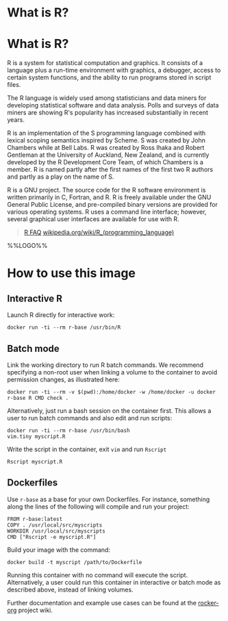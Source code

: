 # What is R?

# What is R?

R is a system for statistical computation and graphics. It consists of a
language plus a run-time environment with graphics, a debugger, access to
certain system functions, and the ability to run programs stored in script
files.

The R language is widely used among statisticians and data miners for
developing statistical software and data analysis. Polls and surveys of data
miners are showing R's popularity has increased substantially in recent
years.

R is an implementation of the S programming language combined with lexical
scoping semantics inspired by Scheme. S was created by John Chambers while at
Bell Labs. R was created by Ross Ihaka and Robert Gentleman at the University
of Auckland, New Zealand, and is currently developed by the R Development
Core Team, of which Chambers is a member. R is named partly after the first
names of the first two R authors and partly as a play on the name of S.

R is a GNU project. The source code for the R software environment is written
primarily in C, Fortran, and R. R is freely available under the GNU General
Public License, and pre-compiled binary versions are provided for various
operating systems. R uses a command line interface; however, several
graphical user interfaces are available for use with R. 

> [R FAQ](http://cran.r-project.org/doc/FAQ/R-FAQ.html#What-is-R_003f)
> [wikipedia.org/wiki/R_(programming_language)](http://en.wikipedia.org/wiki/R_(programming_language))

%%LOGO%%

# How to use this image

## Interactive R ##

Launch R directly for interactive work:

    docker run -ti --rm r-base /usr/bin/R

## Batch mode ##

Link the working directory to run R batch commands. We recommend specifying a non-root user when linking a volume to the container to avoid permission changes, as illustrated here:

    docker run -ti --rm -v $(pwd):/home/docker -w /home/docker -u docker r-base R CMD check .

Alternatively, just run a bash session on the container first.  This allows a user to run batch commands and also edit and run scripts:

    docker run -ti --rm r-base /usr/bin/bash
    vim.tiny myscript.R

Write the script in the container, exit `vim` and run `Rscript`

    Rscript myscript.R


## Dockerfiles ##

Use `r-base` as a base for your own Dockerfiles. For instance, something along the lines of the following will compile and run your project:

    FROM r-base:latest
    COPY . /usr/local/src/myscripts
    WORKDIR /usr/local/src/myscripts
    CMD ["Rscript -e myscript.R"]

Build your image with the command:

    docker build -t myscript /path/to/Dockerfile

Running this container with no command will execute the script. Alternatively, a user could run this container in interactive or batch mode as described above, instead of linking volumes.



Further documentation and example use cases can be found at the [rocker-org](https://github.com/rocker-org/rocker/wiki) project wiki.

